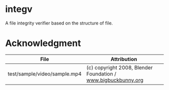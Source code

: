 # integv
 A file integrity verifier based on the structure of file.

# Acknowledgment
| File                         | Attribution                                                   |
|------------------------------|---------------------------------------------------------------|
| test/sample/video/sample.mp4 | (c) copyright 2008, Blender Foundation / www.bigbuckbunny.org |